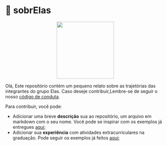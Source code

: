 # 📝 sobrElas

<p  align="center">
<img  src="./assets/logo-elas.png"  heigth="80"  width="180"/>
<p/>

Olá, Este repositório contém um pequeno relato sobre as trajetórias das integrantes do grupo Elas.
 Caso deseje contribuir,Lembre-se de seguir o nosso [código de conduta](https://github.com/elasComputacao/Site/blob/master/codigo-de-conduta.md).

Para contribuir, você pode: 

- Adicionar uma breve **descrição** sua ao repositório, um arquivo em markdown com o seu nome. Você pode se inspirar com os exemplos já entregues [aqui](Descrições);
- Adicionar sua **experiência** com atividades extracurriculares na graduação. Pode seguir os exemplos já feitos [aqui](Experiencia);


